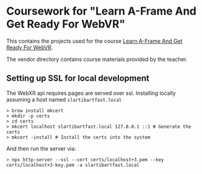 # Coursework for "Learn A-Frame And Get Ready For WebVR"

This contains the projects used for the course [Learn A-Frame And Get Ready For WebVR](https://www.udemy.com/course/learn-a-frame-and-get-ready-for-webvr/).

The vendor directory contains course materials provided by the teacher.

## Setting up SSL for local development

The WebXR api requires pages are served over ssl. Installing locally assuming a host named `slartibartfast.local`

    > brew install mkcert
    > mkdir -p certs
    > cd certs
    > mkcert localhost slartibartfast.local 127.0.0.1 ::1 # Generate the certs
    > mkcert -install # Install the certs into the system

And then run the server via:

    > npx http-server --ssl --cert certs/localhost+3.pem --key certs/localhost+3-key.pem -a slartibartfast.local
